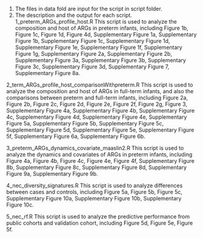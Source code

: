 1. The files in data fold are input for the script in script folder.
2. The description and the output for each script.
1_preterm_ARGs_profile_host.R
This script is used to analyze the composition and host of ARGs in preterm infants, including
Figure 1b, Figure 1c, Figure 1d, Figure 4d, Supplementary Figure 1a, Supplementary Figure 1b, Supplementary Figure 1c, Supplementary Figure 1d, Supplementary Figure 1e, Supplementary Figure 1f, Supplementary Figure 1g, Supplementary Figure 2a, Supplementary Figure 2b, Supplementary Figure 3a, Supplementary Figure 3b, Supplementary Figure 3c, Supplementary Figure 3d, Supplementary Figure 7, Supplementary Figure 8a.

2_term_ARGs_profile_host_comparisonWithpreterm.R
This script is used to analyze the composition and host of ARGs in full-term infants, and also the comparisons between preterm and full-term infants, including Figure 2a, Figure 2b, Figure 2c, Figure 2d, Figure 2e, Figure 2f, Figure 2g, Figure 3, Supplementary Figure 4a, Supplementary Figure 4b, Supplementary Figure 4c, Supplementary Figure 4d, Supplementary Figure 4e, Supplementary Figure 5a, Supplementary Figure 5b, Supplementary Figure 5c, Supplementary Figure 5d, Supplementary Figure 5e, Supplementary Figure 5f, Supplementary Figure 6a, Supplementary Figure 6b.

3_preterm_ARGs_dynamics_covariate_maaslin2.R
This script is used to analyze the dynamics and covariates of ARGs in preterm infants, including Figure 4a, Figure 4b, Figure 4c, Figure 4e, Figure 4f, Supplementary Figure 8b, Supplementary Figure 8c, Supplementary Figure 8d, Supplementary Figure 9a, Supplementary Figure 9b.

4_nec_diversity_signatures.R
This script is used to analyze differences between cases and controls, including Figure 5a, Figure 5b, Figure 5c, Supplementary Figure 10a, Supplementary Figure 10b, Supplementary Figure 10c.

5_nec_rf.R
This script is used to analyze the predictive performance from public cohorts and validation cohort, including Figure 5d, Figure 5e, Figure 5f.
